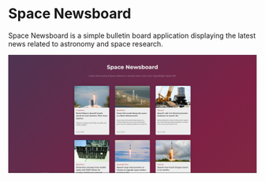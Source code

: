 # Space Newsboard
Space Newsboard is a simple bulletin board application displaying the latest news related to astronomy and space research. 

 ![Space Newsboard](space-newsboard1.png)

